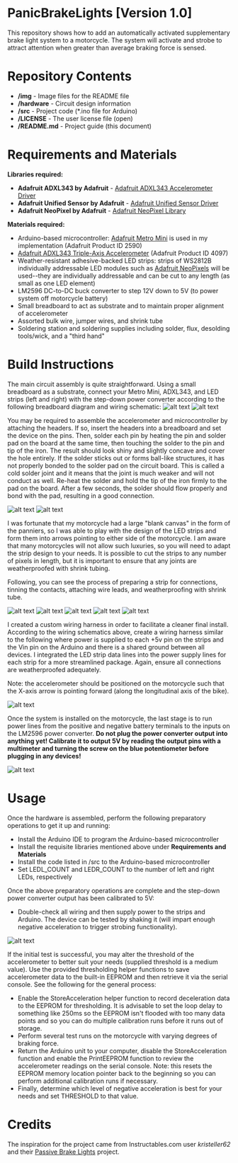 # PanicBrakeLights [Version 1.0]
This repository shows how to add an automatically activated supplementary brake light system to a motorcycle.  The system will activate and strobe to attract attention when greater than average braking force is sensed.


Repository Contents
=========================
* **/img** - Image files for the README file
* **/hardware** - Circuit design information
* **/src** - Project code (*.ino file for Arduino)
* **/LICENSE** - The user license file (open)
* **/README.md** - Project guide (this document)


Requirements and Materials
=========================

**Libraries required:**
* **Adafruit ADXL343 by Adafruit** - [Adafruit ADXL343 Accelerometer Driver](https://github.com/adafruit/Adafruit_ADXL343)
* **Adafruit Unified Sensor by Adafruit** - [Adafruit Unified Sensor Driver](https://github.com/adafruit/Adafruit_Sensor)
* **Adafruit NeoPixel by Adafruit** - [Adafruit NeoPixel Library](https://github.com/adafruit/Adafruit_NeoPixel)


**Materials required:**
* Arduino-based microcontroller: [Adafruit Metro Mini](https://www.adafruit.com/product/2590) is used in my implementation (Adafruit Product ID 2590)
* [Adafruit ADXL343 Triple-Axis Accelerometer](https://www.adafruit.com/product/4097) (Adafruit Product ID 4097)
* Weather-resistant adhesive-backed LED strips: strips of WS2812B individually addressable LED modules such as [Adafruit NeoPixels](https://www.adafruit.com/product/1138) will be used--they are individually addressable and can be cut to any length (as small as one LED element)
* LM2596 DC-to-DC buck converter to step 12V down to 5V (to power system off motorcycle battery)
* Small breadboard to act as substrate and to maintain proper alignment of accelerometer
* Assorted bulk wire, jumper wires, and shrink tube
* Soldering station and soldering supplies including solder, flux, desolding tools/wick, and a "third hand"


Build Instructions
=========================
The main circuit assembly is quite straightforward.  Using a small breadboard as a substrate, connect your Metro Mini, ADXL343, and LED strips (left and right) with the step-down power converter according to the following breadboard diagram and wiring schematic:
![alt text](hardware/PanicBrakeLights_bb.png "Breadboard Diagram")
![alt text](hardware/PanicBrakeLights_schem.png "Wiring Schematic")

You may be required to assemble the accelerometer and microcontroller by attaching the headers.  If so, insert the headers into a breadboard and set the device on the pins.  Then, solder each pin by heating the pin and solder pad on the board at the same time, then touching the solder to the pin and tip of the iron.  The result should look shiny and slightly concave and cover the hole entirely.  If the solder sticks out or forms ball-like structures, it has not properly bonded to the solder pad on the circuit board.  This is called a cold solder joint and it means that the joint is much weaker and will not conduct as well.  Re-heat the solder and hold the tip of the iron firmly to the pad on the board.  After a few seconds, the solder should flow properly and bond with the pad, resulting in a good connection.

![alt text](img/boardshalfdone.jpg "One board finished, one to go")
![alt text](img/solderingheaders.png "Wiring Schematic")

I was fortunate that my motorcycle had a large "blank canvas" in the form of the panniers, so I was able to play with the design of the LED strips and form them into arrows pointing to either side of the motorcycle.  I am aware that many motorcycles will not allow such luxuries, so you will need to adapt the strip design to your needs.  It is possible to cut the strips to any number of pixels in length, but it is important to ensure that any joints are weatherproofed with shrink tubing.  

Following, you can see the process of preparing a strip for connections, tinning the contacts, attaching wire leads, and weatherproofing with shrink tube.

![alt text](img/strip2.jpg "Unprepared strip end")
![alt text](img/strip2.jpg "Prepared strip end")
![alt text](img/solderingstrip2.jpg "Tinned strip contacts")
![alt text](img/solderingstrip3.jpg "Wires attached to strip end")
![alt text](img/wiringstriptermination.jpg "Weatherproofing connections with shrink tube")

I created a custom wiring harness in order to facilitate a cleaner final install.  According to the wiring schematics above, create a wiring harness similar to the following where power is supplied to each +5v pin on the strips and the Vin pin on the Arduino and there is a shared ground between all devices.  I integrated the LED strip data lines into the power supply lines for each strip for a more streamlined package.  Again, ensure all connections are weatherproofed adequately.

Note: the accelerometer should be positioned on the motorcycle such that the X-axis arrow is pointing forward (along the longitudinal axis of the bike).

![alt text](img/wiringharness.jpg "Custom wiring harness")

Once the system is installed on the motorcycle, the last stage is to run power lines from the positive and negative battery terminals to the inputs on the LM2596 power converter.  **Do not plug the power converter output into anything yet!  Calibrate it to output 5V by reading the output pins with a multimeter and turning the screw on the blue potentiometer before plugging in any devices!**

![alt text](img/calibratingpower.jpg "Calibrating step-down power converter")


Usage
=========================
Once the hardware is assembled, perform the following preparatory operations to get it up and running:

* Install the Arduino IDE to program the Arduino-based microcontroller
* Install the requisite libraries mentioned above under **Requirements and Materials**
* Install the code listed in /src to the Arduino-based microcontroller
* Set LEDL_COUNT and LEDR_COUNT to the number of left and right LEDs, respectively

Once the above preparatory operations are complete and the step-down power converter output has been calibrated to 5V:

* Double-check all wiring and then supply power to the strips and Arduino.  The device can be tested by shaking it (will impart enough negative acceleration to trigger strobing functionality).

![alt text](img/demostationary.jpg "Demo install to confirm functionality before finishing touches.")

If the initial test is successful, you may alter the threshold of the accelerometer to better suit your needs (supplied threshold is a medium value).  Use the provided thresholding helper functions to save accelerometer data to the built-in EEPROM and then retrieve it via the serial console.  See the following for the general process:

* Enable the StoreAcceleration helper function to record deceleration data to the EEPROM for thresholding.  It is advisable to set the loop delay to something like 250ms so the EEPROM isn't flooded with too many data points and so you can do multiple calibration runs before it runs out of storage.
* Perform several test runs on the motorcycle with varying degrees of braking force.
* Return the Arduino unit to your computer, disable the StoreAcceleration function and enable the PrintEEPROM function to review the accelerometer readings on the serial console.  Note: this resets the EEPROM memory location pointer back to the beginning so you can perform additional calibration runs if necessary.
* Finally, determine which level of negative acceleration is best for your needs and set THRESHOLD to that value.


Credits
=========================
The inspiration for the project came from Instructables.com user *kristeller62* and their [Passive Brake Lights](https://www.instructables.com/id/passive-brake-light/) project.
